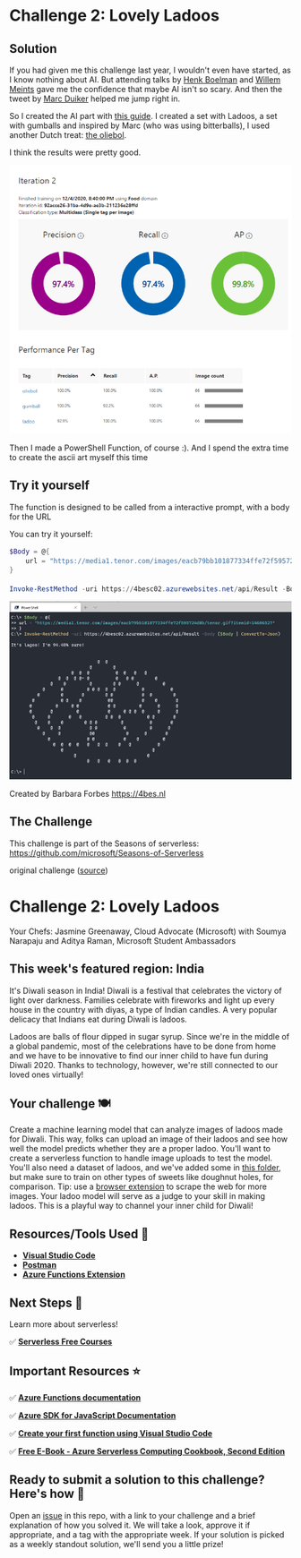 # Challenge 2: Lovely Ladoos

## Solution

If you had given me this challenge last year, I wouldn't even have started, as I know nothing about AI.
But attending talks by [Henk Boelman](https://twitter.com/hboelman) and [Willem Meints](https://twitter.com/willem_meints) gave me the confidence that maybe AI isn't so scary. And then the tweet by [Marc Duiker](https://twitter.com/marcduiker/status/1333375872678637568) helped me jump right in.

So I created the AI part with [this guide](https://docs.microsoft.com/en-us/azure/cognitive-services/Custom-Vision-Service/getting-started-build-a-classifier). I created a set with Ladoos, a set with gumballs and inspired by Marc (who was using bitterballs), I used another Dutch treat: [the oliebol](https://en.wikipedia.org/wiki/Oliebol).

I think the results were pretty good.

![AIResults](screenshot01.png)

Then I made a PowerShell Function, of course :).
And I spend the extra time to create the ascii art myself this time

## Try it yourself

The function is designed to be called from a interactive prompt, with a body for the URL

You can try it yourself:

```PowerShell
$Body = @{
    url = "https://media1.tenor.com/images/eacb79bb101877334ffe72f595724d8b/tenor.gif?itemid=14606527"
}

Invoke-RestMethod -uri https://4besc02.azurewebsites.net/api/Result -Body ($Body | ConvertTo-Json)

```

![screenshot](screenshot02.png)

Created by Barbara Forbes
<https://4bes.nl>

## The Challenge

This challenge is part of the Seasons of serverless: <https://github.com/microsoft/Seasons-of-Serverless>

original challenge ([source](https://github.com/microsoft/Seasons-of-Serverless/blob/main/Nov-30-2020.md))



# Challenge 2: Lovely Ladoos 

 Your Chefs: Jasmine Greenaway, Cloud Advocate (Microsoft) with Soumya Narapaju and Aditya Raman, Microsoft Student Ambassadors

## This week's featured region: India

It's Diwali season in India! Diwali is a festival that celebrates the victory of light over darkness. Families celebrate with fireworks and light up every house in the country with diyas, a type of Indian candles. A very popular delicacy that Indians eat during Diwali is ladoos.

Ladoos are balls of flour dipped in sugar syrup. Since we're in the middle of a global pandemic, most of the celebrations have to be done from home and we have to be innovative to find our inner child to have fun during Diwali 2020. Thanks to technology, however, we're still connected to our loved ones virtually!
## Your challenge 🍽
 
Create a machine learning model that can analyze images of ladoos made for Diwali. This way, folks can upload an image of their ladoos and see how well the model predicts whether they are a proper ladoo. You'll want to create a serverless function to handle image uploads to test the model. You'll also need a dataset of ladoos, and we've added some in [this folder](/graphics/ladoo-dataset), but make sure to train on other types of sweets like doughnut holes, for comparison. Tip: use a [browser extension](https://chrome.google.com/webstore/detail/download-all-images/nnffbdeachhbpfapjklmpnmjcgamcdmm) to scrape the web for more images. Your ladoo model will serve as a judge to your skill in making ladoos. This is a playful way to channel your inner child for Diwali!

## Resources/Tools Used 🚀

-   **[Visual Studio Code](https://code.visualstudio.com/?WT.mc_id=academic-10922-cxa)**
-   **[Postman](https://www.getpostman.com/downloads/)**
-   **[Azure Functions Extension](https://marketplace.visualstudio.com/items?itemName=ms-azuretools.vscode-azurefunctions&WT.mc_id=academic-10922-cxa)**

## Next Steps 🏃

Learn more about serverless!

  ✅ **[Serverless Free Courses](https://docs.microsoft.com/learn/browse/?term=azure%20functions&WT.mc_id=academic-10922-cxa)**

## Important Resources ⭐️

  ✅ **[Azure Functions documentation](https://docs.microsoft.com/azure/azure-functions/?WT.mc_id=academic-10922-cxa)**
  
  ✅ **[Azure SDK for JavaScript Documentation](https://docs.microsoft.com/azure/javascript/?WT.mc_id=academic-10922-cxa)**
  
  ✅ **[Create your first function using Visual Studio Code](https://docs.microsoft.com/azure/azure-functions/functions-create-first-function-vs-code?WT.mc_id=academic-10922-cxa)**
  
  ✅ **[Free E-Book - Azure Serverless Computing Cookbook, Second Edition](https://azure.microsoft.com/resources/azure-serverless-computing-cookbook/?WT.mc_id=academic-10922-cxa)**

## Ready to submit a solution to this challenge? Here's how 🚀 

Open an [issue](https://github.com/microsoft/Seasons-of-Serverless/issues/new?assignees=&labels=&template=seasons-of-serverless-solution.md&title=Solution) in this repo, with a link to your challenge and a brief explanation of how you solved it. We will take a look, approve it if appropriate, and a tag with the appropriate week. If your solution is picked as a weekly standout solution, we'll send you a little prize!
